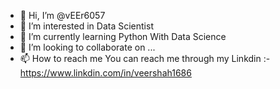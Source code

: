 - 👋 Hi, I’m @vEEr6057
- 👀 I’m interested in Data Scientist
- 🌱 I’m currently learning Python With Data Science
- 💞️ I’m looking to collaborate on ...
- 📫 How to reach me You can reach me through my Linkdin :- https://www.linkdin.com/in/veershah1686

<!---
vEEr6057/vEEr6057 is a ✨ special ✨ repository because its `README.md` (this file) appears on your GitHub profile.
You can click the Preview link to take a look at your changes.
--->
